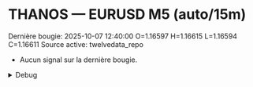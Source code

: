 # THANOS — EURUSD M5 (auto/15m)
Dernière bougie: 2025-10-07 12:40:00  O=1.16597  H=1.16615  L=1.16594  C=1.16611
Source active: twelvedata_repo

- Aucun signal sur la dernière bougie.

<details><summary>Debug</summary>

- TD_API_KEY manquant.

</details>